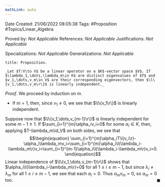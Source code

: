 ```yaml
---
mathLink: auto
---
```


<div class="topSpace"></div>

Date Created: 21/06/2022 08:05:38
Tags: #Proposition #Topics/Linear_Algebra

Proved by: _Not Applicable_
References: _Not Applicable_
Justifications: _Not Applicable_

Specializations: _Not Applicable_
Generalizations: _Not Applicable_

``` ad-Proposition
title: Proposition.

_Let $T:V\to V$ be a linear operator on a $K$-vector space $V$. If $\lambda_1,\dots,\lambda_m\in K$ are distinct eigenvalues of $T$ and $v_1,\dots,v_m\in V$ are their corresponding eigenvectors, then $\l\{v_1,\dots,v_m\r\}$ is linearly independent._

```

_Proof_. We proceed by induction on $m$.
* If $m=1$, then, since $v_1\neq0$, we see that $\l\{v_1\r\}$ is linearly independent.

Suppose now that $\l\{v_1,\dots,v_{m-1}\r\}$ is linearly independent for some $m-1\geq1$. If $\sum_{i=1}^{m}\alpha_iv_i=0$ for some $\alpha_i\in K$, then, applying $T-\lambda_m\id_V$ on both sides, we see that
$$\begin{equation}
    \sum_{i=1}^{m}\alpha_iT\l(v_i\r)-\alpha_i\lambda_mv_i=\sum_{i=1}^{m}\alpha_i\l(\lambda_i-\lambda_m\r)v_i=\sum_{i=1}^{m-1}\alpha_i\l(\lambda_i-\lambda_m\r)v_i=0.
\end{equation}$$
Linear independence of $\l\{v_1,\dots,v_{m-1}\r\}$ shows that $\alpha_i\l(\lambda_i-\lambda_m\r)=0$ for all $1\leq i\leq m-1$, but since $\lambda_i\neq\lambda_m$ for all $1\leq i\leq m-1$, we see that each $\alpha_i=0$. Thus $\alpha_mv_m=0$, so $\alpha_m=0$ too.<span style="float:right;">$\blacksquare$</span>
